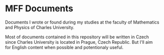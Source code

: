 # MFF Documents
Documents I wrote or found during my studies at the faculty of Mathematics and Physics of Charles University.

Most of documents contained in this repository will be written in Czech since Charles University is located in Prague, Czech Republic. But I'll aim for English content when possible and potentionaly useful.
